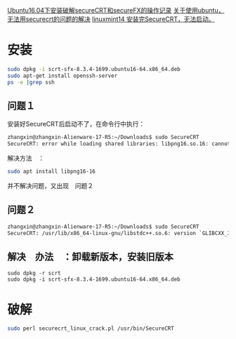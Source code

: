 
[Ubuntu16.04下安装破解secureCRT和secureFX的操作记录](https://www.cnblogs.com/kevingrace/p/9353963.html)
[关于使用ubuntu，无法用securecrt的问题的解决](https://blog.csdn.net/LittleDream_of_wzj/article/details/81323255)
[linuxmint14 安装完SecureCRT，无法启动。](http://blog.sina.com.cn/s/blog_891a78160101c9sv.html)

# 安装
```bash
sudo dpkg -i scrt-sfx-8.3.4-1699.ubuntu16-64.x86_64.deb
sudo apt-get install openssh-server 
ps -e |grep ssh
```

## 问题１
安装好SecureCRT后启动不了，在命令行中执行：
```bash
zhangxin@zhangxin-Alienware-17-R5:~/Downloads$ sudo SecureCRT
SecureCRT: error while loading shared libraries: libpng16.so.16: cannot open shared object file: No such file or directory
```


解决方法　：
```bash
sudo apt install libpng16-16
```
并不解决问题，又出现　问题２

## 问题２
```bash
zhangxin@zhangxin-Alienware-17-R5:~/Downloads$ sudo SecureCRT
SecureCRT: /usr/lib/x86_64-linux-gnu/libstdc++.so.6: version `GLIBCXX_3.4.22' not found (required by SecureCRT)
```


## 解决　办法　：卸载新版本，安装旧版本
```
sudo dpkg -r scrt
sudo dpkg -i scrt-sfx-8.3.4-1699.ubuntu16-64.x86_64.deb
```


# 破解
```bash
sudo perl securecrt_linux_crack.pl /usr/bin/SecureCRT
```